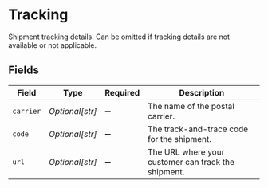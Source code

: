 # Tracking

Shipment tracking details. Can be omitted if tracking details are not available or not applicable.


## Fields

| Field                                               | Type                                                | Required                                            | Description                                         |
| --------------------------------------------------- | --------------------------------------------------- | --------------------------------------------------- | --------------------------------------------------- |
| `carrier`                                           | *Optional[str]*                                     | :heavy_minus_sign:                                  | The name of the postal carrier.                     |
| `code`                                              | *Optional[str]*                                     | :heavy_minus_sign:                                  | The track-and-trace code for the shipment.          |
| `url`                                               | *Optional[str]*                                     | :heavy_minus_sign:                                  | The URL where your customer can track the shipment. |